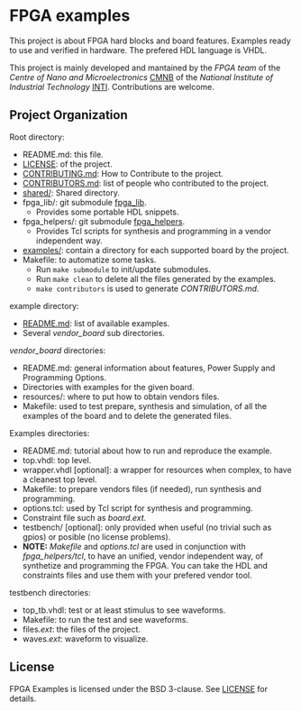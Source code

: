 # FPGA examples

This project is about FPGA hard blocks and board features. Examples ready to use and verified in hardware. The prefered HDL language is VHDL.

This project is mainly developed and mantained by the *FPGA team* of the *Centre of Nano and Microelectronics* [CMNB](http://www.inti.gob.ar/microynanoelectronica/) of the *National Institute of Industrial Technology* [INTI](http://www.inti.gob.ar/). Contributions are welcome.

## Project Organization

Root directory:
* README.md: this file.
* [LICENSE](LICENSE): of the project.
* [CONTRIBUTING.md](CONTRIBUTING.md): How to Contribute to the project.
* [CONTRIBUTORS.md](CONTRIBUTORS.md): list of people who contributed to the project.
* [shared/](shared): Shared directory.
* fpga_lib/: git submodule [fpga_lib](https://github.com/INTI-CMNB-FPGA/fpga_lib).
  * Provides some portable HDL snippets.
* fpga_helpers/: git submodule [fpga_helpers](https://github.com/INTI-CMNB-FPGA/fpga_helpers).
  * Provides Tcl scripts for synthesis and programming in a vendor independent way.
* [examples/](examples): contain a directory for each supported board by the project.
* Makefile: to automatize some tasks.
  * Run `make submodule` to init/update submodules.
  * Run `make clean` to delete all the files generated by the examples.
  * `make contributors` is used to generate *CONTRIBUTORS.md*.

example directory:
* [README.md](examples/README.md): list of available examples.
* Several *vendor_board* sub directories.

*vendor_board* directories:
* README.md: general information about features, Power Supply and Programming Options.
* Directories with examples for the given board.
* resources/: where to put how to obtain vendors files.
* Makefile: used to test prepare, synthesis and simulation, of all the examples of the board and to delete the generated files.

Examples directories:
* README.md: tutorial about how to run and reproduce the example.
* top.vhdl: top level.
* wrapper.vhdl [optional]: a wrapper for resources when complex, to have a cleanest top level.
* Makefile: to prepare vendors files (if needed), run synthesis and programming.
* options.tcl: used by Tcl script for synthesis and programming.
* Constraint file such as *board.ext*.
* testbench/ [optional]: only provided when useful (no trivial such as gpios) or posible (no license problems).
* **NOTE:** *Makefile* and *options.tcl* are used in conjunction with *fpga_helpers/tcl*, to have an unified, vendor independent way, of synthetize and programming the FPGA. You can take the HDL and constraints files and use them with your prefered vendor tool.

testbench directories:
* top_tb.vhdl: test or at least stimulus to see waveforms.
* Makefile: to run the test and see waveforms.
* files.*ext*: the files of the project.
* waves.*ext*: waveform to visualize.

## License

FPGA Examples is licensed under the BSD 3-clause. See [LICENSE](LICENSE) for details.
